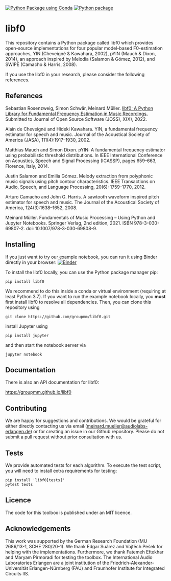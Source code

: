 [![Python Package using Conda](https://github.com/groupmm/libf0/actions/workflows/test_conda.yml/badge.svg)](https://github.com/groupmm/libf0/actions/workflows/test_conda.yml)
[![Python package](https://github.com/groupmm/libf0/actions/workflows/test_pip.yml/badge.svg)](https://github.com/groupmm/libf0/actions/workflows/test_pip.yml)


# libf0

This repository contains a Python package called libf0 which provides open-source  implementations for four popular model-based F0-estimation approaches, YIN (Cheveigné & Kawahara, 2002), pYIN (Mauch & Dixon, 2014), an approach inspired by Melodia (Salamon & Gómez, 2012), and SWIPE (Camacho & Harris, 2008).

If you use the libf0 in your research, please consider the following references.

## References

Sebastian Rosenzweig, Simon Schwär, Meinard Müller.
[libf0: A Python Library for Fundamental Frequency Estimation in Music Recordings.](https://joss.theoj.org) Submitted to Journal of Open Source Software (JOSS), X(X), 2022.

Alain de Cheveigné and Hideki Kawahara.
YIN, a fundamental frequency estimator for speech and music. Journal of the Acoustical Society of America (JASA), 111(4):1917–1930, 2002.

Matthias Mauch and Simon Dixon.
pYIN: A fundamental frequency estimator using probabilistic threshold distributions. In IEEE International Conference on Acoustics, Speech and Signal Processing (ICASSP), pages 659–663, Florence, Italy, 2014.

Justin Salamon and Emilia Gómez.
Melody extraction from polyphonic music signals using pitch contour characteristics. IEEE Transactions on Audio, Speech, and Language Processing, 20(6):
1759–1770, 2012.

Arturo Camacho and John G. Harris.
A sawtooth waveform inspired pitch estimator for speech and music. The Journal of the Acoustical Society of America, 124(3):1638–1652, 2008.

Meinard Müller. Fundamentals of Music Processing – Using Python and Jupyter Notebooks. Springer Verlag, 2nd edition, 2021. ISBN 978-3-030-69807-2. doi: 10.1007/978-3-030-69808-9.


## Installing

If you just want to try our example notebook, you can run it using Binder directly in your browser: [![Binder](https://mybinder.org/badge_logo.svg)](https://mybinder.org/v2/gh/groupmm/libf0/HEAD)

To install the libf0 locally, you can use the Python package manager pip:

```
pip install libf0
```

We recommend to do this inside a conda or virtual environment (requiring at least Python 3.7).
If you want to run the example notebook locally, you **must** first install libf0 to resolve all dependencies. Then, you can clone this repository using

```
git clone https://github.com/groupmm/libf0.git
```
install Jupyter using

```
pip install jupyter
```

and then start the notebook server via

```
jupyter notebook
```


## Documentation
There is also an API documentation for libf0:

https://groupmm.github.io/libf0

## Contributing

We are happy for suggestions and contributions. We would be grateful for either directly contacting us via email (meinard.mueller@audiolabs-erlangen.de) or for creating an issue in our Github repository. Please do not submit a pull request without prior consultation with us.

## Tests

We provide automated tests for each algorithm. To execute the test script, you will need to install extra requirements for testing:

```
pip install 'libf0[tests]'
pytest tests
```

## Licence

The code for this toolbox is published under an MIT licence.

## Acknowledgements

This work was supported by the German Research Foundation (MU 2686/13-1, SCHE 280/20-1). We thank Edgar Suárez and Vojtěch Pešek for helping with the implementations. Furthermore, we thank Fatemeh Eftekhar and Maryam Pirmoradi for testing the toolbox. The International Audio Laboratories Erlangen are a joint institution of the Friedrich-Alexander-Universität Erlangen-Nürnberg (FAU) and Fraunhofer Institute for Integrated Circuits IIS.
